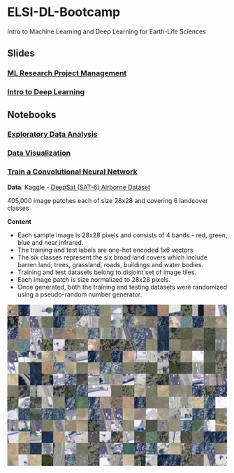 # ELSI-DL-Bootcamp
Intro to Machine Learning and Deep Learning for Earth-Life Sciences

## Slides

### [ML Research Project Management](https://docs.google.com/presentation/d/1y4v1WdDILWbbqPQzEO8W4v33dVoCFl5I_04dTFyJZoE/edit?usp=sharing)

### [Intro to Deep Learning](https://docs.google.com/presentation/d/1V-O6DAKWkRUGpBT2PvB5LQ2X1BJMUOxwZupKhLQpXb8/edit?usp=sharing)

## Notebooks

### [Exploratory Data Analysis](https://github.com/Machine-Learning-Tokyo/ELSI-DL-Bootcamp/blob/master/Data_Exploration.ipynb)
### [Data Visualization]()
### [Train a Convolutional Neural Network](https://github.com/Machine-Learning-Tokyo/ELSI-DL-Bootcamp/blob/master/kaggle_sat.ipynb)


**Data**: Kaggle - [DeepSat (SAT-6) Airborne Dataset](https://www.kaggle.com/crawford/deepsat-sat6)

405,000 image patches each of size 28x28 and covering 6 landcover classes

**Content**
- Each sample image is 28x28 pixels and consists of 4 bands - red, green, blue and near infrared.
- The training and test labels are one-hot encoded 1x6 vectors
- The six classes represent the six broad land covers which include barren land, trees, grassland, roads, buildings and water bodies.
- Training and test datasets belong to disjoint set of image tiles.
- Each image patch is size normalized to 28x28 pixels.
- Once generated, both the training and testing datasets were randomized using a pseudo-random number generator.

[<p align="center"><img src="https://github.com/Machine-Learning-Tokyo/ELSI-DL-Bootcamp/blob/master/deepsat.png" width="600"></p>](https://www.kaggle.com/crawford/deepsat-sat6)
